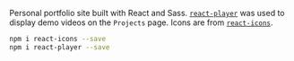 Personal portfolio site built with React and Sass. [`react-player`](https://www.npmjs.com/package/react-player) was used to display demo videos on the `Projects` page. Icons are from [`react-icons`](https://react-icons.github.io/react-icons/).

```bash
npm i react-icons --save
npm i react-player --save
```